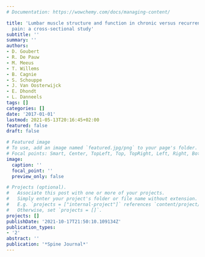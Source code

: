 ```yaml
---
# Documentation: https://wowchemy.com/docs/managing-content/

title: 'Lumbar muscle structure and function in chronic versus recurrent low back
  pain: a cross-sectional study'
subtitle: ''
summary: ''
authors:
- D. Goubert
- R. De Pauw
- M. Meeus
- T. Willems
- B. Cagnie
- S. Schouppe
- J. Van Oosterwijck
- E. Dhondt
- L. Danneels
tags: []
categories: []
date: '2017-01-01'
lastmod: 2021-05-13T20:16:45+02:00
featured: false
draft: false

# Featured image
# To use, add an image named `featured.jpg/png` to your page's folder.
# Focal points: Smart, Center, TopLeft, Top, TopRight, Left, Right, BottomLeft, Bottom, BottomRight.
image:
  caption: ''
  focal_point: ''
  preview_only: false

# Projects (optional).
#   Associate this post with one or more of your projects.
#   Simply enter your project's folder or file name without extension.
#   E.g. `projects = ["internal-project"]` references `content/project/deep-learning/index.md`.
#   Otherwise, set `projects = []`.
projects: []
publishDate: '2021-10-17T21:50:10.109134Z'
publication_types:
- '2'
abstract: ''
publication: '*Spine Journal*'
---
```

